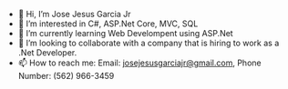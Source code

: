 - 👋 Hi, I’m Jose Jesus Garcia Jr
- 👀 I’m interested in C#, ASP.Net Core, MVC, SQL
- 🌱 I’m currently learning Web Develompent using ASP.Net
- 💞️ I’m looking to collaborate with a company that is hiring to work as a .Net Developer.
- 📫 How to reach me: Email: josejesusgarciajr@gmail.com, Phone Number: (562) 966-3459

<!---
josejesusgarciajr/josejesusgarciajr is a ✨ special ✨ repository because its `README.md` (this file) appears on your GitHub profile.
You can click the Preview link to take a look at your changes.
--->
